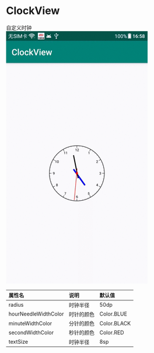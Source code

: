# ClockView
自定义时钟  
![image](https://github.com/bihailantian/ClockView/blob/master/gif/clockView.gif)

属性名 | 说明 | 默认值
:----------- | :----------- | :-----------
radius        						   | 时钟半径        	  | 50dp
hourNeedleWidthColor      | 时针的颜色          | Color.BLUE
minuteWidthColor              | 分针的颜色          | Color.BLACK
secondWidthColor             | 秒针的颜色          | Color.RED
textSize        					  | 时钟半径             | 8sp
